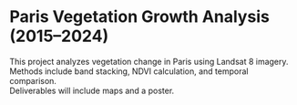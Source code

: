 # Paris Vegetation Growth Analysis (2015–2024)

This project analyzes vegetation change in Paris using Landsat 8 imagery.  
Methods include band stacking, NDVI calculation, and temporal comparison.  
Deliverables will include maps and a poster.
